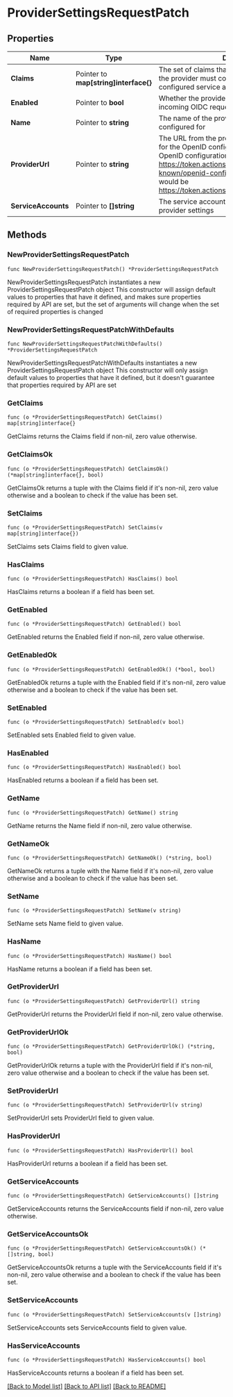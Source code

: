 # ProviderSettingsRequestPatch

## Properties

Name | Type | Description | Notes
------------ | ------------- | ------------- | -------------
**Claims** | Pointer to **map[string]interface{}** | The set of claims that any received tokens from the provider must contain to authenticate as the configured service account. | [optional] 
**Enabled** | Pointer to **bool** | Whether the provider settings should be used for incoming OIDC requests. | [optional] 
**Name** | Pointer to **string** | The name of the provider settings are being configured for | [optional] 
**ProviderUrl** | Pointer to **string** | The URL from the provider that serves as the base for the OpenID configuration. For example, if the OpenID configuration is available at https://token.actions.githubusercontent.com/.well-known/openid-configuration, the provider URL would be https://token.actions.githubusercontent.com/ | [optional] 
**ServiceAccounts** | Pointer to **[]string** | The service accounts associated with these provider settings | [optional] 

## Methods

### NewProviderSettingsRequestPatch

`func NewProviderSettingsRequestPatch() *ProviderSettingsRequestPatch`

NewProviderSettingsRequestPatch instantiates a new ProviderSettingsRequestPatch object
This constructor will assign default values to properties that have it defined,
and makes sure properties required by API are set, but the set of arguments
will change when the set of required properties is changed

### NewProviderSettingsRequestPatchWithDefaults

`func NewProviderSettingsRequestPatchWithDefaults() *ProviderSettingsRequestPatch`

NewProviderSettingsRequestPatchWithDefaults instantiates a new ProviderSettingsRequestPatch object
This constructor will only assign default values to properties that have it defined,
but it doesn't guarantee that properties required by API are set

### GetClaims

`func (o *ProviderSettingsRequestPatch) GetClaims() map[string]interface{}`

GetClaims returns the Claims field if non-nil, zero value otherwise.

### GetClaimsOk

`func (o *ProviderSettingsRequestPatch) GetClaimsOk() (*map[string]interface{}, bool)`

GetClaimsOk returns a tuple with the Claims field if it's non-nil, zero value otherwise
and a boolean to check if the value has been set.

### SetClaims

`func (o *ProviderSettingsRequestPatch) SetClaims(v map[string]interface{})`

SetClaims sets Claims field to given value.

### HasClaims

`func (o *ProviderSettingsRequestPatch) HasClaims() bool`

HasClaims returns a boolean if a field has been set.

### GetEnabled

`func (o *ProviderSettingsRequestPatch) GetEnabled() bool`

GetEnabled returns the Enabled field if non-nil, zero value otherwise.

### GetEnabledOk

`func (o *ProviderSettingsRequestPatch) GetEnabledOk() (*bool, bool)`

GetEnabledOk returns a tuple with the Enabled field if it's non-nil, zero value otherwise
and a boolean to check if the value has been set.

### SetEnabled

`func (o *ProviderSettingsRequestPatch) SetEnabled(v bool)`

SetEnabled sets Enabled field to given value.

### HasEnabled

`func (o *ProviderSettingsRequestPatch) HasEnabled() bool`

HasEnabled returns a boolean if a field has been set.

### GetName

`func (o *ProviderSettingsRequestPatch) GetName() string`

GetName returns the Name field if non-nil, zero value otherwise.

### GetNameOk

`func (o *ProviderSettingsRequestPatch) GetNameOk() (*string, bool)`

GetNameOk returns a tuple with the Name field if it's non-nil, zero value otherwise
and a boolean to check if the value has been set.

### SetName

`func (o *ProviderSettingsRequestPatch) SetName(v string)`

SetName sets Name field to given value.

### HasName

`func (o *ProviderSettingsRequestPatch) HasName() bool`

HasName returns a boolean if a field has been set.

### GetProviderUrl

`func (o *ProviderSettingsRequestPatch) GetProviderUrl() string`

GetProviderUrl returns the ProviderUrl field if non-nil, zero value otherwise.

### GetProviderUrlOk

`func (o *ProviderSettingsRequestPatch) GetProviderUrlOk() (*string, bool)`

GetProviderUrlOk returns a tuple with the ProviderUrl field if it's non-nil, zero value otherwise
and a boolean to check if the value has been set.

### SetProviderUrl

`func (o *ProviderSettingsRequestPatch) SetProviderUrl(v string)`

SetProviderUrl sets ProviderUrl field to given value.

### HasProviderUrl

`func (o *ProviderSettingsRequestPatch) HasProviderUrl() bool`

HasProviderUrl returns a boolean if a field has been set.

### GetServiceAccounts

`func (o *ProviderSettingsRequestPatch) GetServiceAccounts() []string`

GetServiceAccounts returns the ServiceAccounts field if non-nil, zero value otherwise.

### GetServiceAccountsOk

`func (o *ProviderSettingsRequestPatch) GetServiceAccountsOk() (*[]string, bool)`

GetServiceAccountsOk returns a tuple with the ServiceAccounts field if it's non-nil, zero value otherwise
and a boolean to check if the value has been set.

### SetServiceAccounts

`func (o *ProviderSettingsRequestPatch) SetServiceAccounts(v []string)`

SetServiceAccounts sets ServiceAccounts field to given value.

### HasServiceAccounts

`func (o *ProviderSettingsRequestPatch) HasServiceAccounts() bool`

HasServiceAccounts returns a boolean if a field has been set.


[[Back to Model list]](../README.md#documentation-for-models) [[Back to API list]](../README.md#documentation-for-api-endpoints) [[Back to README]](../README.md)


